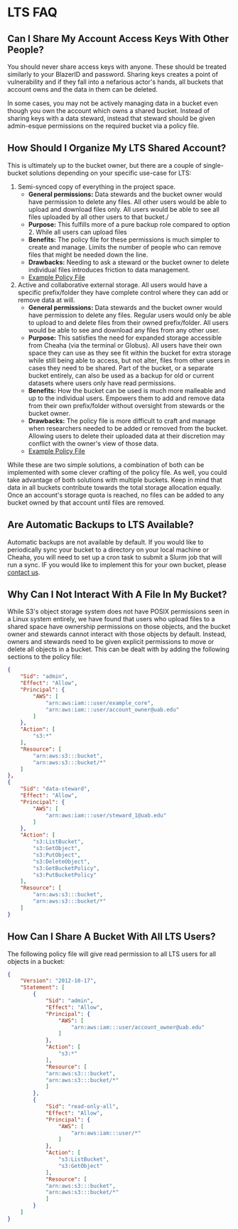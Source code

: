 # LTS FAQ

## Can I Share My Account Access Keys With Other People?

You should never share access keys with anyone. These should be treated similarly to your BlazerID and password. Sharing keys creates a point of vulnerability and if they fall into a nefarious actor's hands, all buckets that account owns and the data in them can be deleted.

In some cases, you may not be actively managing data in a bucket even though you own the account which owns a shared bucket. Instead of sharing keys with a data steward, instead that steward should be given admin-esque permissions on the required bucket via a policy file.

## How Should I Organize My LTS Shared Account?

This is ultimately up to the bucket owner, but there are a couple of single-bucket solutions depending on your specific use-case for LTS:

1. Semi-synced copy of everything in the project space.
    - **General permissions:** Data stewards and the bucket owner would have permission to delete any files. All other users would be able to upload and download files only. All users would be able to see all files uploaded by all other users to that bucket./
    - **Purpose:** This fulfills more of a pure backup role compared to option 2. While all users can upload files
    - **Benefits:** The policy file for these permissions is much simpler to create and manage. Limits the number of people who can remove files that might be needed down the line.
    - **Drawbacks:** Needing to ask a steward or the bucket owner to delete individual files introduces friction to data management.
    - [Example Policy File](res/example-synced-project-policy.json)
2. Active and collaborative external storage. All users would have a specific prefix/folder they have complete control where they can add or remove data at will.
    - **General permissions:** Data stewards and the bucket owner would have permission to delete any files. Regular users would only be able to upload to and delete files from their owned prefix/folder. All users would be able to see and download any files from any other user.
    - **Purpose:** This satisfies the need for expanded storage accessible from Cheaha (via the terminal or Globus). All users have their own space they can use as they see fit within the bucket for extra storage while still being able to access, but not alter, files from other users in cases they need to be shared. Part of the bucket, or a separate bucket entirely, can also be used as a backup for old or current datasets where users only have read permissions.
    - **Benefits:** How the bucket can be used is much more malleable and up to the individual users. Empowers them to add and remove data from their own prefix/folder without oversight from stewards or the bucket owner.
    - **Drawbacks:** The policy file is more difficult to craft and manage when researchers needed to be added or removed from the bucket. Allowing users to delete their uploaded data at their discretion may conflict with the owner's view of those data.
    - [Example Policy File](res/example-active-external-storage-policy.json)

While these are two simple solutions, a combination of both can be implemented with some clever crafting of the policy file. As well, you could take advantage of both solutions with multiple buckets. Keep in mind that data in all buckets contribute towards the total storage allocation equally. Once an account's storage quota is reached, no files can be added to any bucket owned by that account until files are removed.

## Are Automatic Backups to LTS Available?

Automatic backups are not available by default. If you would like to periodically sync your bucket to a directory on your local machine or Cheaha, you will need to set up a cron task to submit a Slurm job that will run a sync. IF you would like to implement this for your own bucket, please [contact us](../../index.md#how-to-contact-us).

## Why Can I Not Interact With A File In My Bucket?

While S3's object storage system does not have POSIX permissions seen in a Linux system entirely, we have found that users who upload files to a shared space have ownership permissions on those objects, and the bucket owner and stewards cannot interact with those objects by default. Instead, owners and stewards need to be given explicit permissions to move or delete all objects in a bucket. This can be dealt with by adding the following sections to the policy file:

``` json
{
    "Sid": "admin",
    "Effect": "Allow",
    "Principal": {
        "AWS": [
            "arn:aws:iam:::user/example_core",
            "arn:aws:iam:::user/account_owner@uab.edu"
        ]
    },
    "Action": [
        "s3:*"
    ],
    "Resource": [
        "arn:aws:s3:::bucket",
        "arn:aws:s3:::bucket/*"
    ]
},
{
    "Sid": "data-steward",
    "Effect": "Allow",
    "Principal": {
        "AWS": [
            "arn:aws:iam:::user/steward_1@uab.edu"
        ]
    },
    "Action": [
        "s3:ListBucket",
        "s3:GetObject",
        "s3:PutObject",
        "s3:DeleteObject",
        "s3:GetBucketPolicy",
        "s3:PutBucketPolicy"
    ],
    "Resource": [
        "arn:aws:s3:::bucket",
        "arn:aws:s3:::bucket/*"
    ]
}
```

## How Can I Share A Bucket With All LTS Users?

The following policy file will give read permission to all LTS users for all objects in a bucket:

``` json
{
    "Version": "2012-10-17",
    "Statement": [
        {
            "Sid": "admin",
            "Effect": "Allow",
            "Principal": {
                "AWS": [
                    "arn:aws:iam:::user/account_owner@uab.edu"
                ]
            },
            "Action": [
                "s3:*"
            ],
            "Resource": [
            "arn:aws:s3:::bucket",
            "arn:aws:s3:::bucket/*"
            ]
        },
        {
            "Sid": "read-only-all",
            "Effect": "Allow",
            "Principal": {
                "AWS": [
                    "arn:aws:iam:::user/*"
                ]
            },
            "Action": [
                "s3:ListBucket",
                "s3:GetObject"
            ],
            "Resource": [
            "arn:aws:s3:::bucket",
            "arn:aws:s3:::bucket/*"
            ]
        }
    ]
}
```
